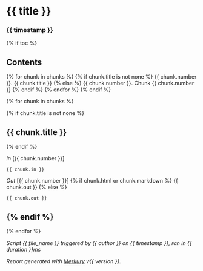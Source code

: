 # {{ title }}

### {{ timestamp }}

{% if toc %}
## Contents
{% for chunk in chunks %}
{% if chunk.title is not none %}
{{ chunk.number }}. {{ chunk.title }}
{% else %}
{{ chunk.number }}. Chunk {{ chunk.number }}
{% endif %}
{% endfor %}
{% endif %}

{% for chunk in chunks %}

{% if chunk.title is not none %}
## {{ chunk.title }}
{% endif %}

_In_ \[{{ chunk.number }}\]
```{{ script_type }}
{{ chunk.in }}
```
_Out_ \[{{ chunk.number }}\]
{% if chunk.html or chunk.markdown %}
{{ chunk.out }}
{% else %}
```{{ script_type }}
{{ chunk.out }}
```
{% endif %}
---
{% endfor %}

_Script {{ file_name }} triggered by {{ author }} on {{ timestamp }}, ran in {{ duration }}ms_

_Report generated with [Merkury](https://github.com/ppatrzyk/merkury) v{{ version }}._